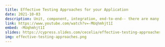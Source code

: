 ```yaml
---
title: Effective Testing Approaches for your Application
date: 2021-10-03
description: Unit, component, integration, end-to-end-- there are many types of testing you can use when developing and releasing an application. You may have also heard of the testing pyramid, trophy, and even crab, which all demonstrate approaches for prioritizing test types. In this talk, we'll define the different types of testing and cover their use cases, as well as provide some guidelines for deciding which approach to use for your application.
link: https://www.youtube.com/watch?v=-MUqhmhjt1I
embed: -MUqhmhjt1I
slides: https://cypress.slides.com/cecelia/effective-testing-approaches
img: effective-testing-approaches.png
---
```

